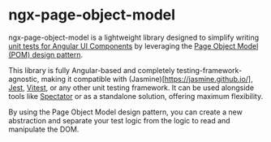 # ngx-page-object-model

ngx-page-object-model is a lightweight library designed to simplify writing [unit tests for Angular UI Components](https://javascript.plainenglish.io/component-dom-testing-in-angular-0d2256414c06) by leveraging the [Page Object Model (POM) design pattern](https://martinfowler.com/bliki/PageObject.html).

This library is fully Angular-based and completely testing-framework-agnostic, making it compatible with (Jasmine)[https://jasmine.github.io/], [Jest](https://jestjs.io/), [Vitest](https://vitest.dev/), or any other unit testing framework. 
It can be used alongside tools like [Spectator](https://ngneat.github.io/spectator/) or as a standalone solution, offering maximum flexibility.

By using the Page Object Model design pattern, you can create a new abstraction and separate your test logic from the logic to read and manipulate the DOM.

